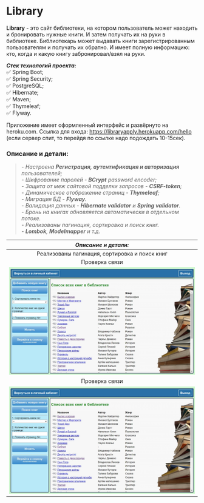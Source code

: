 # Library

**Library** - это сайт библиотеки, на котором пользователь может находить и бронировать нужные книги. И затем получать их на руки в библиотеке. Библиотекарь может выдавать книги зарегистрированным пользователям и получать их обратно. И имеет полную информацию: кто, когда и какую книгу забронировал/взял на руки.

***Стек технологий проекта:***   
:white_check_mark: Spring Boot;   
:white_check_mark: Spring Security;   
:white_check_mark: PostgreSQL;   
:white_check_mark: Hibernate;   
:white_check_mark: Maven;   
:white_check_mark: Thymeleaf;   
:white_check_mark: Flyway.

Приложение имеет оформленный интерфейс и развёрнуто на heroku.com. Ссылка для входа: https://libraryapply.herokuapp.com/hello   
(если сервер спит, то перейдя по ссылке надо подождать 10-15сек).

### Описание и детали:
>*- Настроена __Регистрация, аутентификация и авторизация__ пользователей;*  
*- Шифрование паролей - __BCrypt__ password encoder;*   
*- Защита от меж сайтовой подделки запросов - __CSRF-token__;*  
*- Динамическое отображение страниц - __Thymeleaf__;*  
*- Миграция БД - __Flyway__.*   
*- Валидация данных - __Hibernate validator__ и __Spring validator__.*   
*- Бронь на книгах обновляется автоматически в отдельном потоке.*   
*- Реализованы пагинация, сортировка и поиск книг.*   
*- __Lombok__, __Modelmapper__ и т.д.*

| ***Описание и детали:***  |
|:-------------------------:|
|Реализованы пагинация, сортировка и поиск книг|
|      Проверка связи       |
| ![](readme-screen/11.jpg) |
|      Проверка связи       |
| ![](readme-screen/11.jpg) |
